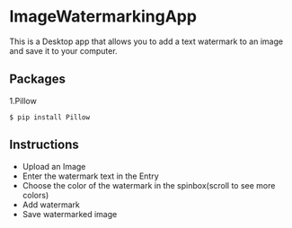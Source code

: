 # ImageWatermarkingApp
This is a Desktop app that allows you to add a text watermark to an image and save it to your computer.
## Packages
1.Pillow
```
$ pip install Pillow
```
## Instructions
- Upload an Image
- Enter the watermark text in the Entry
- Choose the color of the watermark in the spinbox(scroll to see more colors)
- Add watermark
- Save watermarked image
